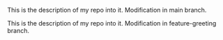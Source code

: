This is the description of my repo into it.
 Modification in main branch.

This is the description of my repo into it.
Modification in feature-greeting branch.
